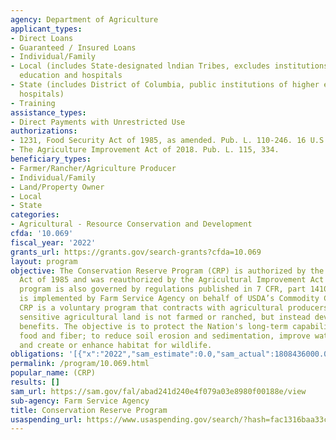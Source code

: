 ```yaml
---
agency: Department of Agriculture
applicant_types:
- Direct Loans
- Guaranteed / Insured Loans
- Individual/Family
- Local (includes State-designated lndian Tribes, excludes institutions of higher
  education and hospitals
- State (includes District of Columbia, public institutions of higher education and
  hospitals)
- Training
assistance_types:
- Direct Payments with Unrestricted Use
authorizations:
- 1231, Food Security Act of 1985, as amended. Pub. L. 110-246. 16 U.S.C. &sect; 3831-3835a.
- The Agriculture Improvement Act of 2018. Pub. L. 115, 334.
beneficiary_types:
- Farmer/Rancher/Agriculture Producer
- Individual/Family
- Land/Property Owner
- Local
- State
categories:
- Agricultural - Resource Conservation and Development
cfda: '10.069'
fiscal_year: '2022'
grants_url: https://grants.gov/search-grants?cfda=10.069
layout: program
objective: The Conservation Reserve Program (CRP) is authorized by the Food Security
  Act of 1985 and was reauthorized by the Agricultural Improvement Act of 2018. The
  program is also governed by regulations published in 7 CFR, part 1410. The program
  is implemented by Farm Service Agency on behalf of USDA’s Commodity Credit Corporation.
  CRP is a voluntary program that contracts with agricultural producers so that environmentally
  sensitive agricultural land is not farmed or ranched, but instead devoted to conservation
  benefits. The objective is to protect the Nation's long-term capability to produce
  food and fiber; to reduce soil erosion and sedimentation, improve water quality,
  and create or enhance habitat for wildlife.
obligations: '[{"x":"2022","sam_estimate":0.0,"sam_actual":1808436000.0,"usa_spending_actual":1811632572.91},{"x":"2023","sam_estimate":2173925000.0,"sam_actual":0.0,"usa_spending_actual":1777955819.92},{"x":"2024","sam_estimate":2254231000.0,"sam_actual":0.0,"usa_spending_actual":1827241555.57}]'
permalink: /program/10.069.html
popular_name: (CRP)
results: []
sam_url: https://sam.gov/fal/abad241d240e4f079a03e8980f00188e/view
sub-agency: Farm Service Agency
title: Conservation Reserve Program
usaspending_url: https://www.usaspending.gov/search/?hash=fac1316baa33c485329916758c88d2b7
---
```

